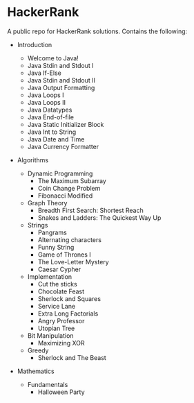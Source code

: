 # HackerRank
A public repo for HackerRank solutions.
Contains the following:

- Introduction
	* Welcome to Java!
	* Java Stdin and Stdout I
	* Java If-Else
	* Java Stdin and Stdout II
	* Java Output Formatting
	* Java Loops I
	* Java Loops II
	* Java Datatypes
	* Java End-of-file
	* Java Static Initializer Block
	* Java Int to String
	* Java Date and Time
	* Java Currency Formatter

- Algorithms
	* Dynamic Programming
		* The Maximum Subarray
		* Coin Change Problem
		* Fibonacci Modified
	* Graph Theory
		* Breadth First Search: Shortest Reach
		* Snakes and Ladders: The Quickest Way Up
	* Strings
		* Pangrams
		* Alternating characters
		* Funny String
		* Game of Thrones I
		* The Love-Letter Mystery
		* Caesar Cypher
	* Implementation
		* Cut the sticks
		* Chocolate Feast
		* Sherlock and Squares
		* Service Lane
		* Extra Long Factorials
		* Angry Professor
		* Utopian Tree
	* Bit Manipulation
		* Maximizing XOR
	* Greedy
		* Sherlock and The Beast	
		

- Mathematics
	* Fundamentals
		* Halloween Party
	
	
